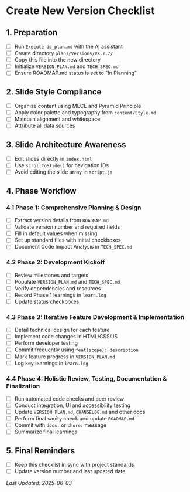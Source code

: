 # Create New Version Checklist

## 1. Preparation
- [ ] Run `Execute do_plan.md` with the AI assistant
- [ ] Create directory `plans/Versions/VX.Y.Z/`
- [ ] Copy this file into the new directory
- [ ] Initialize `VERSION_PLAN.md` and `TECH_SPEC.md`
- [ ] Ensure ROADMAP.md status is set to "In Planning"

## 2. Slide Style Compliance
- [ ] Organize content using MECE and Pyramid Principle
- [ ] Apply color palette and typography from `content/Style.md`
- [ ] Maintain alignment and whitespace
- [ ] Attribute all data sources

## 3. Slide Architecture Awareness
- [ ] Edit slides directly in `index.html`
- [ ] Use `scrollToSlide()` for navigation IDs
- [ ] Avoid editing the slide array in `script.js`

## 4. Phase Workflow

### 4.1 Phase 1: Comprehensive Planning & Design
- [ ] Extract version details from `ROADMAP.md`
- [ ] Validate version number and required fields
- [ ] Fill in default values when missing
- [ ] Set up standard files with initial checkboxes
- [ ] Document Code Impact Analysis in `TECH_SPEC.md`

### 4.2 Phase 2: Development Kickoff
- [ ] Review milestones and targets
- [ ] Populate `VERSION_PLAN.md` and `TECH_SPEC.md`
- [ ] Verify dependencies and resources
- [ ] Record Phase 1 learnings in `learn.log`
- [ ] Update status checkboxes

### 4.3 Phase 3: Iterative Feature Development & Implementation
- [ ] Detail technical design for each feature
- [ ] Implement code changes in HTML/CSS/JS
- [ ] Perform developer testing
- [ ] Commit frequently using `feat(scope): description`
- [ ] Mark feature progress in `VERSION_PLAN.md`
- [ ] Log key learnings in `learn.log`

### 4.4 Phase 4: Holistic Review, Testing, Documentation & Finalization
- [ ] Run automated code checks and peer review
- [ ] Conduct integration, UI and accessibility testing
- [ ] Update `VERSION_PLAN.md`, `CHANGELOG.md` and other docs
- [ ] Perform final sanity check and update `ROADMAP.md`
- [ ] Commit with `docs:` or `chore:` message
- [ ] Summarize final learnings

## 5. Final Reminders
- [ ] Keep this checklist in sync with project standards
- [ ] Update version number and last updated date

*Last Updated: 2025-06-03*
